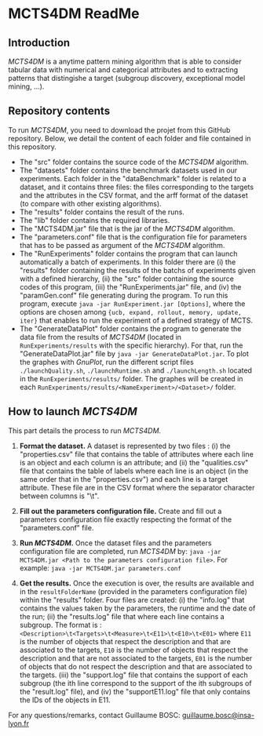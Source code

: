 # MCTS4DM ReadMe

## Introduction
*MCTS4DM* is a anytime pattern mining algorithm that is able to consider tabular data with numerical and categorical attributes and to extracting patterns that distingishe a target (subgroup discovery, exceptional model mining, ...). 

## Repository contents
To run *MCTS4DM*, you need to download the projet from this GitHub repository. Below, we detail the content of each folder and file contained in this repository.
- The "src" folder contains the source code of the *MCTS4DM* algorithm.
- The "datasets" folder contains the benchmark datasets used in our experiments. Each folder in the "dataBenchmark" folder is related to a dataset, and it contains three files: the files corresponding to the targets and the attributes in the CSV format, and the arff format of the dataset (to compare with other existing algorithms).
- The "results" folder contains the result of the runs.
- The "lib" folder contains the required libraries.
- The "MCTS4DM.jar" file that is the jar of the *MCTS4DM* algorithm.
- The "parameters.conf" file that is the configuration file for parameters that has to be passed as argument of the *MCTS4DM* algorithm.
- The "RunExperiments" folder contains the program that can launch automatically a batch of experiments. In this folder there are (i) the "results" folder containing the results of the batchs of experiments given with a defined hierarchy, (ii) the "src" folder containing the source codes of this program, (iii) the "RunExperiments.jar" file, and (iv) the "paramGen.conf" file generating during the program. To run this program, execute `java -jar RunExperiment.jar [Options]`, where the options are chosen among `{ucb, expand, rollout, memory, update, iter}` that enables to run the experiment of a defined strategy of MCTS.
- The "GenerateDataPlot" folder contains the program to generate the data file from the results of *MCTS4DM* (located in `RunExperiments/results` with the specific hierarchy). For that, run the "GenerateDataPlot.jar" file by `java -jar GenerateDataPlot.jar`. To plot the graphes with *GnuPlot*, run the different script files `./launchQuality.sh`, `./launchRuntime.sh` and `./launchLength.sh` located in the `RunExperiments/results/` folder. The graphes will be created in each `RunExperiments/results/<NameExperiment>/<Dataset>/` folder.

## How to launch *MCTS4DM*
This part details the process to run *MCTS4DM*.

1. **Format the dataset.** A dataset is represented by two files : (i) the "properties.csv" file that contains the table of attributes where each line is an object and each column is an attribute; and (ii) the "qualities.csv" file that contains the table of labels where each line is an object (in the same order that in the "properties.csv") and each line is a target attribute. These file are in the CSV format where the separator character between columns is "\t".

2. **Fill out the parameters configuration file.** Create and fill out a parameters configuration file exactly respecting the format of the "parameters.conf" file.

3. **Run *MCTS4DM*.** Once the dataset files and the parameters configuration file are completed, run *MCTS4DM* by: `java -jar MCTS4DM.jar <Path to the parameters configuration file>`. For example: `java -jar MCTS4DM.jar parameters.conf`

4. **Get the results.** Once the execution is over, the results are available and in the `resultFolderName` (provided in the parameters configuration file) within the "results" folder. Four files are created: (i) the "info.log" that contains the values taken by the parameters, the runtime and the date of the run; (ii) the "results.log" file that where each line contains a subgroup. The format is : `<Description>\t<Targets>\t<Measure>\t<E11>\t<E10>\t<E01>` where `E11` is the number of objects that respect the description and that are associated to the targets, `E10` is the number of objects that respect the description and that are not associated to the targets, `E01` is the number of objects that do not respect the description and that are associated to the targets. (iii) the "support.log" file that contains the support of each subgroup (the ith line correspond to the support of the ith subgroups of the "result.log" file), and (iv) the "supportE11.log" file that only contains the IDs of the objects in E11.

For any questions/remarks, contact Guillaume BOSC: guillaume.bosc@insa-lyon.fr